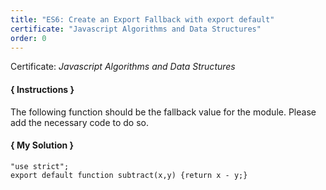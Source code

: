 ```yaml
---
title: "ES6: Create an Export Fallback with export default"
certificate: "Javascript Algorithms and Data Structures"
order: 0
---
```

Certificate: *Javascript Algorithms and Data Structures*

#### { Instructions }
The following function should be the fallback value for the module. Please add the necessary code to do so.

#### { My Solution }
```
"use strict";
export default function subtract(x,y) {return x - y;}
```